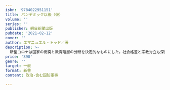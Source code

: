 ```yaml
---
isbn: '9784022951151'
title: パンデミック以後（仮）
volume: ''
series: ''
publisher: 朝日新聞出版
pubdate: '2021-02-12'
cover: ''
author: エマニュエル・トッド／著
description: >-
  新型コロナは国家の衝突と教育階層の分断を決定的なものにした。社会格差と宗教対立も深刻で、トランプ退場後もグローバルな地殻変動は続く。この近代最大の危機とどう向き合えばよいか。世界と人類の大転換を現代最高の知性が読み解く。
price: '890'
genre: ''
target: 一般
format: 新書
content: 政治-含む国防軍事

---
```

